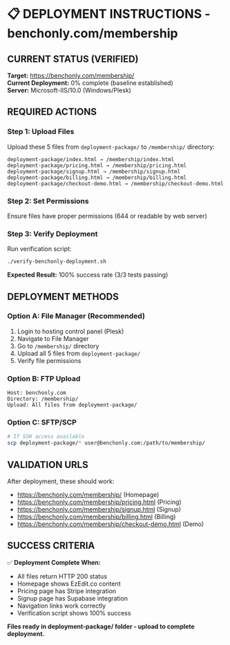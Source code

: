 # 📋 DEPLOYMENT INSTRUCTIONS - benchonly.com/membership

## CURRENT STATUS (VERIFIED)

**Target:** https://benchonly.com/membership/  
**Current Deployment:** 0% complete (baseline established)  
**Server:** Microsoft-IIS/10.0 (Windows/Plesk)

## REQUIRED ACTIONS

### Step 1: Upload Files
Upload these 5 files from `deployment-package/` to `/membership/` directory:

```
deployment-package/index.html → /membership/index.html
deployment-package/pricing.html → /membership/pricing.html  
deployment-package/signup.html → /membership/signup.html
deployment-package/billing.html → /membership/billing.html
deployment-package/checkout-demo.html → /membership/checkout-demo.html
```

### Step 2: Set Permissions
Ensure files have proper permissions (644 or readable by web server)

### Step 3: Verify Deployment
Run verification script:
```bash
./verify-benchonly-deployment.sh
```

**Expected Result:** 100% success rate (3/3 tests passing)

## DEPLOYMENT METHODS

### Option A: File Manager (Recommended)
1. Login to hosting control panel (Plesk)
2. Navigate to File Manager
3. Go to `/membership/` directory
4. Upload all 5 files from `deployment-package/`
5. Verify file permissions

### Option B: FTP Upload
```
Host: benchonly.com
Directory: /membership/
Upload: All files from deployment-package/
```

### Option C: SFTP/SCP
```bash
# If SSH access available
scp deployment-package/* user@benchonly.com:/path/to/membership/
```

## VALIDATION URLS

After deployment, these should work:
- https://benchonly.com/membership/ (Homepage)
- https://benchonly.com/membership/pricing.html (Pricing)
- https://benchonly.com/membership/signup.html (Signup)
- https://benchonly.com/membership/billing.html (Billing)
- https://benchonly.com/membership/checkout-demo.html (Demo)

## SUCCESS CRITERIA

✅ **Deployment Complete When:**
- All files return HTTP 200 status
- Homepage shows EzEdit.co content
- Pricing page has Stripe integration
- Signup page has Supabase integration
- Navigation links work correctly
- Verification script shows 100% success

**Files ready in deployment-package/ folder - upload to complete deployment.**